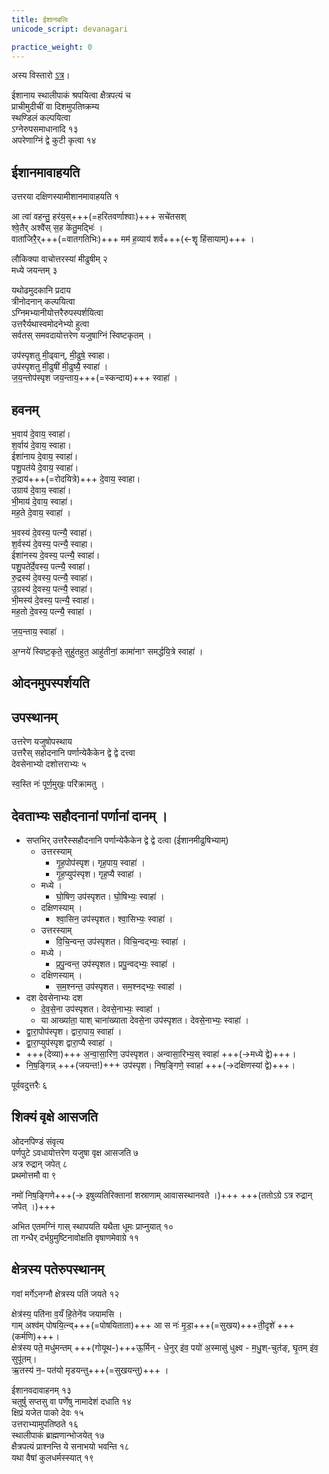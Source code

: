 ```yaml
---
title: ईशानबलिः
unicode_script: devanagari

practice_weight: 0
---
```



अस्य विस्तारो [ऽत्र](../../../../../../general/ArAdhanam/bali/IshAna-bali/)।

ईशानाय स्थालीपाकं श्रपयित्वा क्षैत्रपत्यं च  
प्राचीमुदीचीं वा दिशमुपतिष्क्रम्य  
स्थण्डिलं कल्पयित्वा  
ऽग्नेरुपसमाधानादि १३  
अपरेणाग्निं द्वे कुटी कृत्वा १४

## ईशानमावाहयति  
उत्तरया दक्षिणस्यामीशानमावाहयति १  

आ त्वा॑ वहन्तु॒ हर॑य॒स्+++(=हरितवर्णाश्वाः)+++ सचे॑तसश्  
श्वे॒तैर् अश्वै॑स् स॒ह के॑तु॒मद्भिः॑ ।  
वाता॑जिरै॒र्+++(=वातगतिभिः)+++ मम॑ ह॒व्याय॑ शर्व+++(←शॄ हिंसायाम्)+++ ।  


लौकिक्या वाचोत्तरस्यां मीढुषीम् २  
मध्ये जयन्तम् ३  

यथोढमुदकानि प्रदाय  
त्रीनोदनान् कल्पयित्वा  
ऽग्निमभ्यानीयोत्तरैरुपस्पर्शयित्वा  
उत्तरैर्यथास्वमोदनेभ्यो हुत्वा  
सर्वतस् समवदायोत्तरेण यजुषाग्निं स्विष्टकृतम् ।  

उप॑स्पृशतु मी॒ढ्वान्, मी॒ढुषे॒ स्वाहा।  
उप॑स्पृशतु मी॒ढुषी॑ मी॒ढुष्यै॒ स्वाहा॑ ।  
ज॒य॒न्तोप॑स्पृश जय॒न्ताय॒+++(=स्कन्दाय)+++ स्वाहा॑ ।  

## हवनम्
भ॒वाय॑ दे॒वाय॒ स्वाहा॑।  
श॒र्वाय॑ दे॒वाय॒ स्वाहा।  
ईशा॑नाय दे॒वाय॒ स्वाहा॑।  
पशु॒पत॑ये दे॒वाय॒ स्वाहा॑।  
रु॒द्राय॑+++(=रोदयित्रे)+++ दे॒वाय॒ स्वाहा।  
उग्राय॑ दे॒वाय॒ स्वाहा॑।  
भी॒माय॑ दे॒वाय॒ स्वाहा॑।  
मह॒ते दे॒वाय॒ स्वाहा॑ ।  

भ॒वस्य॑ दे॒वस्य॒ पत्न्यै॒ स्वाहा॑।  
श॒र्वस्य॑ दे॒वस्य॒ पत्न्यै॒ स्वाहा।  
ईशा॑नस्य दे॒वस्य॒ पत्न्यै॒ स्वाहा॑।  
पशु॒पते॑र्दे॒वस्य॒ पत्न्यै॒ स्वाहा॑।  
रु॒द्रस्य॑ दे॒वस्य॒ पत्न्यै॒ स्वाहा॑।  
उ॒ग्रस्य॑ दे॒वस्य॒ पत्न्यै॒ स्वाहा॑।  
भी॒मस्य॑ दे॒वस्य॒ पत्न्यै॒ स्वाहा॑।  
मह॒तो दे॒वस्य॒ पत्न्यै॒ स्वाहा॑ ।  

ज॒य॒न्ताय॒ स्वाहा॑ ।  

अ॒ग्नये॑ स्विष्ट॒कृते॒ सुहु॑तहुत॒ आहु॑तीनां॒ कामा॑नाꣳ समर्द्धयि॒त्रे स्वाहा॑ ।  


## ओदनमुपस्पर्शयति  
## उपस्थानम्  

उत्तरेण यजुषोपस्थाय  
उत्तरैस् सहोदनानि पर्णान्येकैकेन द्वे द्वे दत्त्वा  
देवसेनाभ्यो दशोत्तराभ्यः ५  

स्व॒स्ति नः॑ पूर्ण॒मुखः॒ परि॑क्रामतु ।  

## देवताभ्यः सहौदनानां पर्णानां दानम् ।
- सप्तभिर् उत्तरैस्सहौदनानि पर्णान्येकैकेन द्वे द्वे दत्वा (ईशानमीढुषिभ्याम्)
  - उत्तरस्याम्
    - गृ॒ह॒पोप॑स्पृश। गृह॒पाय॒ स्वाहा॑ ।  
    - गृ॒ह॒प्युप॑स्पृश। गृह॒प्यै स्वाहा॑ ।
  - मध्ये ।
    - घो॒षिण॒ उप॑स्पृशत। घो॒षिभ्यः॒ स्वाहा॑ ।
  - दक्षिणस्याम् ।
    -  श्वा॒सिन॒ उप॑स्पृशत। श्वा॒सिभ्यः॒ स्वाहा॑ ।
  - उत्तरस्याम्
    - वि॒चि॒न्वन्त॒ उप॑स्पृशत। विचि॒न्वद्भ्यः॒ स्वाहा॑ ।
  - मध्ये ।
    -  प्र॒पु॒न्वन्त॒ उप॑स्पृशत। प्रपु॒न्वद्भ्यः॒ स्वाहा॑ ।
  - दक्षिणस्याम् ।
    - स॒म॒श्नन्त॒ उप॑स्पृशत। सम॒श्नद्भ्यः॒ स्वाहा॑ ।
- दश देवसेनाभ्यः दश
  - दे॒व॒से॒ना उप॑स्पृशत। देवसे॒नाभ्यः॒ स्वाहा॑ ।  
  - या आख्या॑ता॒ याश् चाना॑ख्याता देवसे॒ना उप॑स्पृशत। देवसे॒नाभ्यः॒ स्वाहा॑ ।
- द्वा॒रा॒पोप॑स्पृश। द्वारा॒पाय॒ स्वाहा॑ ।  
- द्वा॒रा॒प्युप॑स्पृश द्वारा॒प्यै स्वाहा॑ ।
- +++(देव्या)+++ अ॒न्वा॒सा॒रिण॒ उप॑स्पृशत। अन्वासा॒रिभ्य॒स् स्वाहा॑ +++(→मध्ये द्वे)+++।
- नि॒ष॒ङ्गिन्न् +++(जयन्त!)+++ उप॑स्पृश। निष॒ङ्गिणे॒ स्वाहा॑ +++(→दक्षिणस्यां द्वे)+++।

पूर्ववदुत्तरैः ६  

## शिक्यं वृक्षे आसजति
ओदनपिण्डं संवृत्य  
पर्णपुटे ऽवधायोत्तरेण यजुषा वृक्ष आसजति ७  
अत्र रुद्रान् जपेत् ८  
प्रथमोत्तमौ वा ९  

नमो॑ निष॒ङ्गिणे+++(→ इषुव्यतिरिक्तानां शस्राणाम् आवासस्थानवते ।)+++
+++(ततोऽग्रे ऽत्र रुद्रान् जपेत् ।)+++


अभित एतमग्निं गास् स्थापयति यथैता धूमः प्राप्नुयात् १०  
ता गन्धैर् दर्भग्रुमुष्टिनावोक्षति वृषाणमेवाग्रे ११  

## क्षेत्रस्य पतेरुपस्थानम्
गवां मर्गेऽनग्नौ क्षेत्रस्य पतिं जयते १२  

क्षेत्र॑स्य॒ पति॑ना व॒यँ हि॒तेने॑व जयामसि ।  
गाम् अश्व॑म् पोषयि॒त्न्व्+++(=पोषयिताता)+++ आ स नः॑ मृ॒डा॒+++(=सुखय)+++ती॒दृशे॑ +++(कर्मणि)+++।  
क्षेत्र॑स्य पते॒ मधु॑मन्तम् +++(गोयूथ-)+++ऊ॒र्मिन् - धे॒नुर् इ॑व॒ पयो॑ अ॒स्मासु॑ धुक्ष्व - म॒धु॒श्-चुत॑ङ्, घृ॒तम् इ॑व॒ सुपू॑तम्।  
ऋ॒तस्य॑ न॒ᳶ पत॑यो मृडयन्तु+++(=सुखयन्तु)+++ ।

ईशानवदावाहनम् १३  
चतुर्षु सप्तसु वा पर्णेषु नामादेशं दधाति १४  
क्षिप्रं यजेत पाको देवः १५  
उत्तराभ्यामुपतिष्ठते १६  
स्थालीपाकं ब्राह्मणान्भोजयेत् १७  
क्षैत्रपत्यं प्राश्नन्ति ये सनाभयो भवन्ति १८  
यथा वैषां कुलधर्मस्स्यात् १९  
